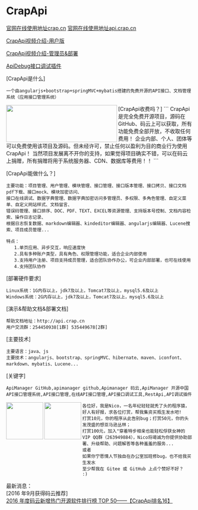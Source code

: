 # CrapApi
[官网在线使用地址crap.cn](http://crap.cn)
[官网在线使用地址api.crap.cn](http://api.crap.cn)

[CrapApi视频介绍-用户版](http://v.youku.com/v_show/id_XMzU4NjQwODIzNg==.html)

[CrapApi视频介绍-管理员&部署](https://v.youku.com/v_show/id_XMzYwMzA2MzUyNA==.html)

[ApiDebug接口调试插件](https://gitee.com/CrapApi/ApiDebug)

[CrapApi是什么]
```
一个由angularjs+bootstrap+springMVC+mybatis搭建的免费开源的API接口、文档管理系统（应用接口管理系统）
```

<img width = "300" height = "100" div align=left src="http://api.crap.cn/resources/upload/images/2018-11/30115017BeCtHe.CAV.c2Ks1J.1.png"/>
[CrapApi收费吗？]
```
CrapApi是完全免费开源项目，源码在GitHub、码云上可以获取，所有功能免费全部开放，不收取任何费用！
企业内部、个人、团体等可以免费使用该项目及源码。但未经许可，禁止任何以盈利为目的商业行为使用CrapApi！
当然项目发展离不开你的支持，如果觉得项目确实不错，可以在码云上捐赠，所有捐赠将用于系统服务器、CDN、数据库等费用！！
```


[CrapApi能做什么？]
```
主要功能：项目管理、用户管理、模块管理、接口管理、接口版本管理、接口拷贝、接口文档pdf下载、接口mock、模块加密访问、
接口在线调试、数据字典管理、数据字典加密访问多管理员、多权限、多角色管理、自定义菜单、自定义网站样式、文档留言、
错误码管理、接口排序、DOC、PDF、TEXT、EXCEL等资源管理、支持版本号控制、文档内容检索、操作日志记录、
根据日志恢复数据、markdown编辑器、kindeditor编辑器、angularjs编辑器、Lucene搜索、项目成员管理...

特点：
   1.单页应用、异步交互，响应速度快
   2.具有多种账户类型，具有角色、权限管理功能，适合企业内部使用
   3.支持用户注册、项目支持成员管理，适合团队协作办公，可企业内部部署，也可在线使用
   4.支持团队协作
```

[部署硬件要求]
```
Linux系统：1G内存以上，jdk7及以上，Tomcat7及以上，mysql5.6及以上
Windows系统：2G内存以上，jdk7及以上，Tomcat7及以上，mysql5.6及以上
```

[演示&帮助文档&部署文档]
```
帮助文档地址：http://api.crap.cn
用户交流群：254450938[1群] 535449678[2群]
```

[主要技术]
```
主要语言：java、js
主要技术：angularjs、bootstrap、springMVC、hibernate、maven、iconfont、markdown、mybatis、Lucene...
```
[关键字]
```
ApiManager GitHub,apimanager github,Apimanager 码云,ApiManager 开源中国
API接口管理系统,API接口管理,在线API接口管理,API接口调试工具,RestApi,API调试插件
```

<img width = "100" height = "100" div align=left src="http://api.crap.cn/resources/images/alipay.jpg?id=4446"/>
 
<img width = "100" height = "100" div align=left  src="http://api.crap.cn/resources/images/wepay.jpg"/>

```
各位好，我是Nico，一名年纪轻轻就秃了头的程序猿，
好人有好报，求各位打赏，帮我集资买瓶生发水吧!
打赏10元，你的程序从此告别bug；打赏50元，你的头发茂盛的想亚马逊丛林；
打赏100元，加入"穿着特步相亲也能轻松俘获女神的VIP QQ群（263949884），Nico将竭诚为你提供协助部署、升级帮助、问题解答等各种羞羞的服务...
或者
如果你宁愿情人节独自在办公室加班修bug，也不给我买生发水
至少帮我在 Gitee 或 GitHub 上点个赞好不好？
:)
```


最新消息：</br>
[2016 年9月获得码云推荐]</br>
[2016 年度码云新增热门开源软件排行榜 TOP 50——【CrapApi排名16】](http://www.oschina.net//news/81027/2016-oschina-git-new-software-top-50)

